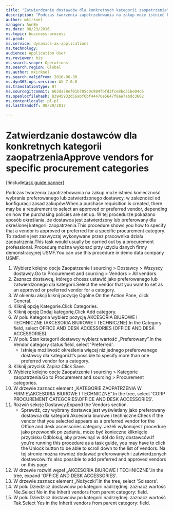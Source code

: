 ```yaml
--- 
title: "Zatwierdzanie dostawców dla konkretnych kategorii zaopatrzenia"
description: "Podczas tworzenia zapotrzebowania na zakup może istnieć konieczność wybrania preferowanego lub zatwierdzonego dostawcy, w zależności od konfiguracji zasad zakupów."
author: mkirknel
manager: AnnBe
ms.date: 08/23/2016
ms.topic: business-process
ms.prod: 
ms.service: dynamics-ax-applications
ms.technology: 
audience: Application User
ms.reviewer: bis
ms.search.scope: Operations
ms.search.region: Global
ms.author: mkirknel
ms.search.validFrom: 2016-06-30
ms.dyn365.ops.version: AX 7.0.0
ms.translationtype: HT
ms.sourcegitcommit: 663da58ef01b705c0c984fbfd3fce8bc31be04c6
ms.openlocfilehash: 83945932d56abf6bf44476e5647f8ae7abdc3602
ms.contentlocale: pl-pl
ms.lasthandoff: 08/29/2017

---
```

# <a name="approve-vendors-for-specific-procurement-categories"></a><span data-ttu-id="a0337-103">Zatwierdzanie dostawców dla konkretnych kategorii zaopatrzenia</span><span class="sxs-lookup"><span data-stu-id="a0337-103">Approve vendors for specific procurement categories</span></span>

[!include[task guide banner](../../includes/task-guide-banner.md)]

<span data-ttu-id="a0337-104">Podczas tworzenia zapotrzebowania na zakup może istnieć konieczność wybrania preferowanego lub zatwierdzonego dostawcy, w zależności od konfiguracji zasad zakupów.</span><span class="sxs-lookup"><span data-stu-id="a0337-104">When a purchase requisition is created, there may be a requirement to select an approved or preferred vendor, depending on how the purchasing policies are set up.</span></span> <span data-ttu-id="a0337-105">W tej procedurze pokazano sposób określania, że dostawca jest zatwierdzony lub preferowany dla określonej kategorii zaopatrzenia.</span><span class="sxs-lookup"><span data-stu-id="a0337-105">This procedure shows you how to specify that a vendor is approved or preferred for a specific procurement category.</span></span> <span data-ttu-id="a0337-106">To zadanie jest zazwyczaj wykonywane przez pracownika działu zaopatrzenia.</span><span class="sxs-lookup"><span data-stu-id="a0337-106">This task would usually be carried out by a procurement professional.</span></span> <span data-ttu-id="a0337-107">Procedurę można wykonać przy użyciu danych firmy demonstracyjnej USMF.</span><span class="sxs-lookup"><span data-stu-id="a0337-107">You can use this procedure in demo data company USMF.</span></span>

1. <span data-ttu-id="a0337-108">Wybierz kolejno opcje Zaopatrzenie i sourcing > Dostawcy > Wszyscy dostawcy.</span><span class="sxs-lookup"><span data-stu-id="a0337-108">Go to Procurement and sourcing > Vendors > All vendors.</span></span>
2. <span data-ttu-id="a0337-109">Zaznacz dostawcę, którego chcesz ustawić jako preferowanego lub zatwierdzonego dla kategorii.</span><span class="sxs-lookup"><span data-stu-id="a0337-109">Select the vendor that you want to set as an approved or preferred vendor for a category.</span></span>
3. <span data-ttu-id="a0337-110">W okienku akcji kliknij pozycję Ogólne.</span><span class="sxs-lookup"><span data-stu-id="a0337-110">On the Action Pane, click General.</span></span>
4. <span data-ttu-id="a0337-111">Kliknij opcję Kategorie.</span><span class="sxs-lookup"><span data-stu-id="a0337-111">Click Categories.</span></span>
5. <span data-ttu-id="a0337-112">Kliknij opcję Dodaj kategorię.</span><span class="sxs-lookup"><span data-stu-id="a0337-112">Click Add category.</span></span>
6. <span data-ttu-id="a0337-113">W polu Kategoria wybierz pozycję AKCESORIA BIUROWE I TECHNICZNE (AKCESORIA BIUROWE I TECHNICZNE).</span><span class="sxs-lookup"><span data-stu-id="a0337-113">In the Category field, select OFFICE AND DESK ACCESSORIES (OFFICE AND DESK ACCESSORIES).</span></span>
7. <span data-ttu-id="a0337-114">W polu Stan kategorii dostawcy wybierz wartość „Preferowany”.</span><span class="sxs-lookup"><span data-stu-id="a0337-114">In the Vendor category status field, select 'Preferred'.</span></span>
    * <span data-ttu-id="a0337-115">Istnieje możliwość określenia więcej niż jednego preferowanego dostawcy dla kategorii.</span><span class="sxs-lookup"><span data-stu-id="a0337-115">It’s possible to specify more than one preferred vendor for a category.</span></span>  
8. <span data-ttu-id="a0337-116">Kliknij przycisk Zapisz.</span><span class="sxs-lookup"><span data-stu-id="a0337-116">Click Save.</span></span>
9. <span data-ttu-id="a0337-117">Wybierz kolejno opcje Zaopatrzenie i sourcing > Kategorie zaopatrzenia.</span><span class="sxs-lookup"><span data-stu-id="a0337-117">Go to Procurement and sourcing > Procurement categories.</span></span>
10. <span data-ttu-id="a0337-118">W drzewie zaznacz element „KATEGORIE ZAOPATRZENIA W FIRMIE\AKCESORIA BIUROWE I TECHNICZNE”.</span><span class="sxs-lookup"><span data-stu-id="a0337-118">In the tree, select 'CORP PROCUREMENT CATEGORIES\OFFICE AND DESK ACCESSORIES'.</span></span>
11. <span data-ttu-id="a0337-119">Rozwiń sekcję Dostawcy.</span><span class="sxs-lookup"><span data-stu-id="a0337-119">Expand the Vendors section.</span></span>
    * <span data-ttu-id="a0337-120">Sprawdź, czy wybrany dostawca jest wyświetlany jako preferowany dostawca dla kategorii Akcesoria biurowe i techniczne.</span><span class="sxs-lookup"><span data-stu-id="a0337-120">Check if the vendor that you selected  appears as a preferred vendor for the Office and desk accessories category.</span></span> <span data-ttu-id="a0337-121">Jeżeli wykonujesz procedurę jako przewodnik po zadaniu, może być konieczne kliknięcie przycisku Odblokuj, aby przewinąć w dół do listy dostawców.</span><span class="sxs-lookup"><span data-stu-id="a0337-121">If you’re running this procedure as a task guide, you may have to click the Unlock button to be able to scroll down to the list of vendors.</span></span>  <span data-ttu-id="a0337-122">Na tej stronie można również dodawać preferowanych i zatwierdzonych dostawców.</span><span class="sxs-lookup"><span data-stu-id="a0337-122">It’s also possible to add preferred and approved vendors on this page.</span></span>  
12. <span data-ttu-id="a0337-123">W drzewie rozwiń węzeł „AKCESORIA BIUROWE I TECHNICZNE”.</span><span class="sxs-lookup"><span data-stu-id="a0337-123">In the tree, expand 'OFFICE AND DESK ACCESSORIES'.</span></span>
13. <span data-ttu-id="a0337-124">W drzewie zaznacz element „Nożyczki”.</span><span class="sxs-lookup"><span data-stu-id="a0337-124">In the tree, select 'Scissors'.</span></span>
14. <span data-ttu-id="a0337-125">W polu Dziedzicz dostawców po kategorii nadrzędnej: zaznacz wartość Nie.</span><span class="sxs-lookup"><span data-stu-id="a0337-125">Select No in the Inherit vendors from parent category: field.</span></span>
15. <span data-ttu-id="a0337-126">W polu Dziedzicz dostawców po kategorii nadrzędnej: zaznacz wartość Tak.</span><span class="sxs-lookup"><span data-stu-id="a0337-126">Select Yes in the Inherit vendors from parent category: field.</span></span>


